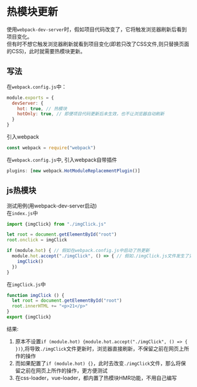 # 热模块更新
使用`webpack-dev-server`时，假如项目代码改变了，它将触发浏览器刷新后看到项目变化。  
但有时不想它触发浏览器刷新就看到项目变化(即若只改了CSS文件,则只替换页面的CSS)，此时就需要热模块更新。  

## 写法
在`webpack.config.js`中：  
```js
module.exports = {
  devServer: {
    hot: true, // 热模块
    hotOnly: true, // 即便项目代码更新后未生效，也不让浏览器自动刷新
  }
}
```
引入webpack
```js
const webpack = require("webpack") 
```
在`webpack.config.js`中, 引入webpack自带插件
```js
plugins: [new webpack.HotModuleReplacementPlugin()]
```

## js热模块
测试用例(用webpack-dev-server启动)  
在`index.js`中
```js
import {imgClick} from "./imgClick.js"

let root = document.getElementById("root")
root.onclick = imgClick

if (module.hot) { // 假如在webpack.config.js中启动了热更新
  module.hot.accept("./imgClick", () => { // 假如./imgClick.js文件发生了变化，就执行回调函数
    imgClick()
  })
}
```
在`imgClick.js`中
```js
function imgClick () {
  let root = document.getElementById("root")
  root.innerHTML += "<p>21</p>"
}
export {imgClick}
```
结果:
1. 原本不设置`if (module.hot) {module.hot.accept("./imgClick", () => { })}`,将导致`./imgClick`文件更新时，浏览器直接刷新，不保留之前在网页上所作的操作
2. 而如果配置了`if (module.hot) {}`，此时去改变`./imgClick`文件，那么将保留之前在网页上所作的操作，更方便测试
3. 在css-loader，vue-loader，都内置了热模块HMR功能，不用自己编写